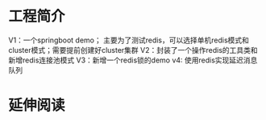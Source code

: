 # 工程简介
V1：一个springboot demo； 主要为了测试redis，可以选择单机redis模式和cluster模式；需要提前创建好cluster集群
V2：封装了一个操作redis的工具类和新增redis连接池模式
V3：新增一个redis锁的demo
v4: 使用redis实现延迟消息队列
# 延伸阅读

